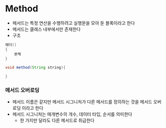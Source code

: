 # Method

+ 메서드는 특정 연산을 수행하려고 실행문을 모아 둔 블록이라고 한다
+ 메서드는 클래스 내부에서만 존재한다
+ 구조
```java
헤더()
{
    본체
}
```
```java
void method(String string){

}
```
### 메서드 오버로딩
+ 메서드 이름은 같지만 메서드 시그니처가 다른 메서드를 정의하는 것을 메서드 오버로딩 이라고 한다
+ 메서드 시그니처는 매개변수의 개수, 데이터 타입, 순서를 의미한다
    + 한 가지만 달라도 다른 메서드로 취급한다